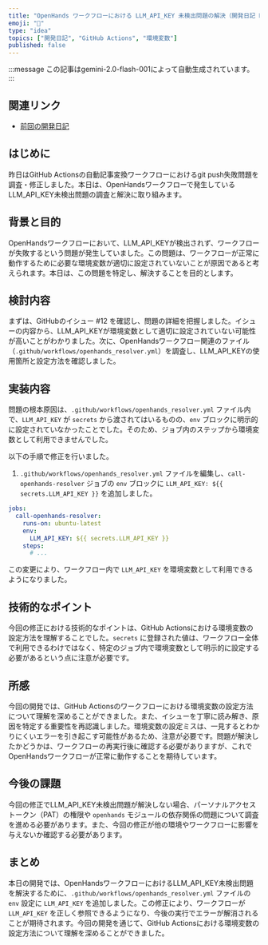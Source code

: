 ```yaml
---
title: "OpenHands ワークフローにおける LLM_API_KEY 未検出問題の解決（開発日記 No.120）"
emoji: "🔑"
type: "idea"
topics: ["開発日記", "GitHub Actions", "環境変数"]
published: false
---
```


:::message
この記事はgemini-2.0-flash-001によって自動生成されています。
:::

## 関連リンク

- [前回の開発日記](https://zenn.dev/centervil/articles/2025-06-28_119_dev-diary)

## はじめに

昨日はGitHub Actionsの自動記事変換ワークフローにおけるgit push失敗問題を調査・修正しました。本日は、OpenHandsワークフローで発生しているLLM_API_KEY未検出問題の調査と解決に取り組みます。

## 背景と目的

OpenHandsワークフローにおいて、LLM_API_KEYが検出されず、ワークフローが失敗するという問題が発生していました。この問題は、ワークフローが正常に動作するために必要な環境変数が適切に設定されていないことが原因であると考えられます。本日は、この問題を特定し、解決することを目的とします。

## 検討内容

まずは、GitHubのイシュー #12 を確認し、問題の詳細を把握しました。イシューの内容から、LLM_API_KEYが環境変数として適切に設定されていない可能性が高いことがわかりました。次に、OpenHandsワークフロー関連のファイル（`.github/workflows/openhands_resolver.yml`）を調査し、LLM_API_KEYの使用箇所と設定方法を確認しました。

## 実装内容

問題の根本原因は、`.github/workflows/openhands_resolver.yml` ファイル内で、`LLM_API_KEY` が `secrets` から渡されてはいるものの、`env` ブロックに明示的に設定されていなかったことでした。そのため、ジョブ内のステップから環境変数として利用できませんでした。

以下の手順で修正を行いました。

1.  `.github/workflows/openhands_resolver.yml` ファイルを編集し、`call-openhands-resolver` ジョブの `env` ブロックに `LLM_API_KEY: ${{ secrets.LLM_API_KEY }}` を追加しました。

```yaml
jobs:
  call-openhands-resolver:
    runs-on: ubuntu-latest
    env:
      LLM_API_KEY: ${{ secrets.LLM_API_KEY }}
    steps:
      # ...
```

この変更により、ワークフロー内で `LLM_API_KEY` を環境変数として利用できるようになりました。

## 技術的なポイント

今回の修正における技術的なポイントは、GitHub Actionsにおける環境変数の設定方法を理解することでした。`secrets` に登録された値は、ワークフロー全体で利用できるわけではなく、特定のジョブ内で環境変数として明示的に設定する必要があるという点に注意が必要です。

## 所感

今回の開発では、GitHub Actionsのワークフローにおける環境変数の設定方法について理解を深めることができました。また、イシューを丁寧に読み解き、原因を特定する重要性を再認識しました。環境変数の設定ミスは、一見するとわかりにくいエラーを引き起こす可能性があるため、注意が必要です。問題が解決したかどうかは、ワークフローの再実行後に確認する必要がありますが、これでOpenHandsワークフローが正常に動作することを期待しています。

## 今後の課題

今回の修正でLLM_API_KEY未検出問題が解決しない場合、パーソナルアクセストークン（PAT）の権限や `openhands` モジュールの依存関係の問題について調査を進める必要があります。また、今回の修正が他の環境やワークフローに影響を与えないか確認する必要があります。

## まとめ

本日の開発では、OpenHandsワークフローにおけるLLM_API_KEY未検出問題を解決するために、`.github/workflows/openhands_resolver.yml` ファイルの `env` 設定に `LLM_API_KEY` を追加しました。この修正により、ワークフローが `LLM_API_KEY` を正しく参照できるようになり、今後の実行でエラーが解消されることが期待されます。今回の開発を通じて、GitHub Actionsにおける環境変数の設定方法について理解を深めることができました。